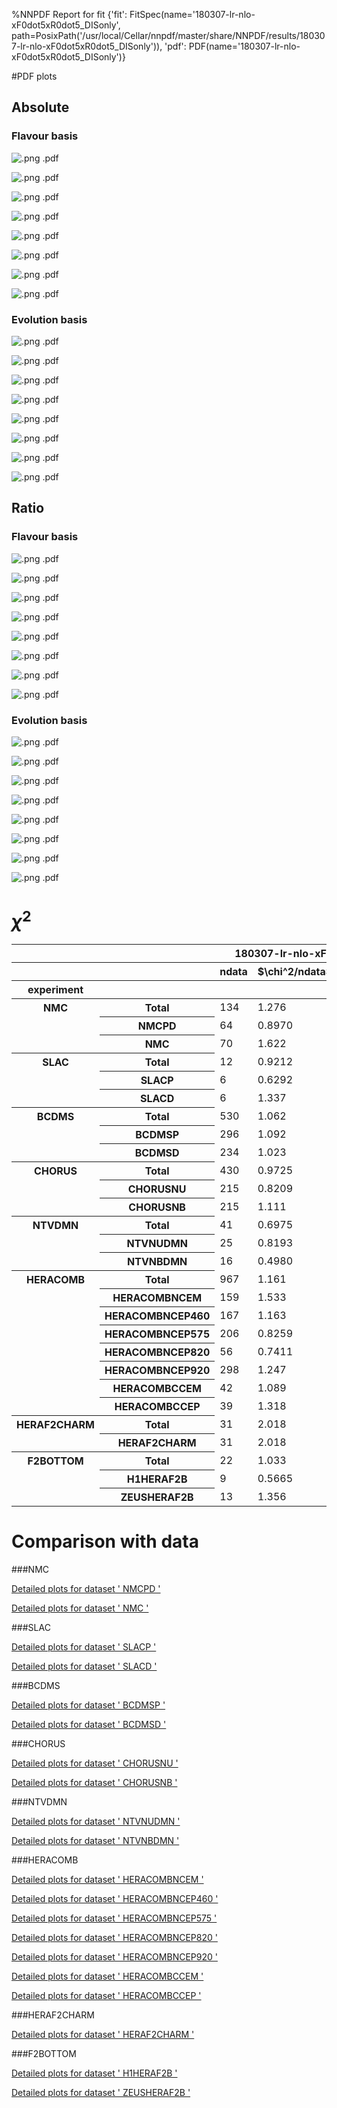%NNPDF Report for fit {'fit': FitSpec(name='180307-lr-nlo-xF0dot5xR0dot5_DISonly', path=PosixPath('/usr/local/Cellar/nnpdf/master/share/NNPDF/results/180307-lr-nlo-xF0dot5xR0dot5_DISonly')), 'pdf': PDF(name='180307-lr-nlo-xF0dot5xR0dot5_DISonly')}

#PDF plots

## Absolute

### Flavour basis
![[.png](figures/pdfnormalize0_basespecs0_plot_pdfs_bars.png) [.pdf](figures/pdfnormalize0_basespecs0_plot_pdfs_bars.pdf)](figures/pdfnormalize0_basespecs0_plot_pdfs_bars.png)

![[.png](figures/pdfnormalize0_basespecs0_plot_pdfs_baru.png) [.pdf](figures/pdfnormalize0_basespecs0_plot_pdfs_baru.pdf)](figures/pdfnormalize0_basespecs0_plot_pdfs_baru.png)

![[.png](figures/pdfnormalize0_basespecs0_plot_pdfs_bard.png) [.pdf](figures/pdfnormalize0_basespecs0_plot_pdfs_bard.pdf)](figures/pdfnormalize0_basespecs0_plot_pdfs_bard.png)

![[.png](figures/pdfnormalize0_basespecs0_plot_pdfs_g.png) [.pdf](figures/pdfnormalize0_basespecs0_plot_pdfs_g.pdf)](figures/pdfnormalize0_basespecs0_plot_pdfs_g.png)

![[.png](figures/pdfnormalize0_basespecs0_plot_pdfs_d.png) [.pdf](figures/pdfnormalize0_basespecs0_plot_pdfs_d.pdf)](figures/pdfnormalize0_basespecs0_plot_pdfs_d.png)

![[.png](figures/pdfnormalize0_basespecs0_plot_pdfs_u.png) [.pdf](figures/pdfnormalize0_basespecs0_plot_pdfs_u.pdf)](figures/pdfnormalize0_basespecs0_plot_pdfs_u.png)

![[.png](figures/pdfnormalize0_basespecs0_plot_pdfs_s.png) [.pdf](figures/pdfnormalize0_basespecs0_plot_pdfs_s.pdf)](figures/pdfnormalize0_basespecs0_plot_pdfs_s.png)

![[.png](figures/pdfnormalize0_basespecs0_plot_pdfs_c.png) [.pdf](figures/pdfnormalize0_basespecs0_plot_pdfs_c.pdf)](figures/pdfnormalize0_basespecs0_plot_pdfs_c.png)


### Evolution basis
![[.png](figures/pdfnormalize0_basespecs1_plot_pdfs_Sigma.png) [.pdf](figures/pdfnormalize0_basespecs1_plot_pdfs_Sigma.pdf)](figures/pdfnormalize0_basespecs1_plot_pdfs_Sigma.png)

![[.png](figures/pdfnormalize0_basespecs1_plot_pdfs_V.png) [.pdf](figures/pdfnormalize0_basespecs1_plot_pdfs_V.pdf)](figures/pdfnormalize0_basespecs1_plot_pdfs_V.png)

![[.png](figures/pdfnormalize0_basespecs1_plot_pdfs_T3.png) [.pdf](figures/pdfnormalize0_basespecs1_plot_pdfs_T3.pdf)](figures/pdfnormalize0_basespecs1_plot_pdfs_T3.png)

![[.png](figures/pdfnormalize0_basespecs1_plot_pdfs_V3.png) [.pdf](figures/pdfnormalize0_basespecs1_plot_pdfs_V3.pdf)](figures/pdfnormalize0_basespecs1_plot_pdfs_V3.png)

![[.png](figures/pdfnormalize0_basespecs1_plot_pdfs_T8.png) [.pdf](figures/pdfnormalize0_basespecs1_plot_pdfs_T8.pdf)](figures/pdfnormalize0_basespecs1_plot_pdfs_T8.png)

![[.png](figures/pdfnormalize0_basespecs1_plot_pdfs_V8.png) [.pdf](figures/pdfnormalize0_basespecs1_plot_pdfs_V8.pdf)](figures/pdfnormalize0_basespecs1_plot_pdfs_V8.png)

![[.png](figures/pdfnormalize0_basespecs1_plot_pdfs_T15.png) [.pdf](figures/pdfnormalize0_basespecs1_plot_pdfs_T15.pdf)](figures/pdfnormalize0_basespecs1_plot_pdfs_T15.png)

![[.png](figures/pdfnormalize0_basespecs1_plot_pdfs_g.png) [.pdf](figures/pdfnormalize0_basespecs1_plot_pdfs_g.pdf)](figures/pdfnormalize0_basespecs1_plot_pdfs_g.png)



## Ratio

### Flavour basis
![[.png](figures/pdfnormalize1_basespecs0_plot_pdfs_bars.png) [.pdf](figures/pdfnormalize1_basespecs0_plot_pdfs_bars.pdf)](figures/pdfnormalize1_basespecs0_plot_pdfs_bars.png)

![[.png](figures/pdfnormalize1_basespecs0_plot_pdfs_baru.png) [.pdf](figures/pdfnormalize1_basespecs0_plot_pdfs_baru.pdf)](figures/pdfnormalize1_basespecs0_plot_pdfs_baru.png)

![[.png](figures/pdfnormalize1_basespecs0_plot_pdfs_bard.png) [.pdf](figures/pdfnormalize1_basespecs0_plot_pdfs_bard.pdf)](figures/pdfnormalize1_basespecs0_plot_pdfs_bard.png)

![[.png](figures/pdfnormalize1_basespecs0_plot_pdfs_g.png) [.pdf](figures/pdfnormalize1_basespecs0_plot_pdfs_g.pdf)](figures/pdfnormalize1_basespecs0_plot_pdfs_g.png)

![[.png](figures/pdfnormalize1_basespecs0_plot_pdfs_d.png) [.pdf](figures/pdfnormalize1_basespecs0_plot_pdfs_d.pdf)](figures/pdfnormalize1_basespecs0_plot_pdfs_d.png)

![[.png](figures/pdfnormalize1_basespecs0_plot_pdfs_u.png) [.pdf](figures/pdfnormalize1_basespecs0_plot_pdfs_u.pdf)](figures/pdfnormalize1_basespecs0_plot_pdfs_u.png)

![[.png](figures/pdfnormalize1_basespecs0_plot_pdfs_s.png) [.pdf](figures/pdfnormalize1_basespecs0_plot_pdfs_s.pdf)](figures/pdfnormalize1_basespecs0_plot_pdfs_s.png)

![[.png](figures/pdfnormalize1_basespecs0_plot_pdfs_c.png) [.pdf](figures/pdfnormalize1_basespecs0_plot_pdfs_c.pdf)](figures/pdfnormalize1_basespecs0_plot_pdfs_c.png)


### Evolution basis
![[.png](figures/pdfnormalize1_basespecs1_plot_pdfs_Sigma.png) [.pdf](figures/pdfnormalize1_basespecs1_plot_pdfs_Sigma.pdf)](figures/pdfnormalize1_basespecs1_plot_pdfs_Sigma.png)

![[.png](figures/pdfnormalize1_basespecs1_plot_pdfs_V.png) [.pdf](figures/pdfnormalize1_basespecs1_plot_pdfs_V.pdf)](figures/pdfnormalize1_basespecs1_plot_pdfs_V.png)

![[.png](figures/pdfnormalize1_basespecs1_plot_pdfs_T3.png) [.pdf](figures/pdfnormalize1_basespecs1_plot_pdfs_T3.pdf)](figures/pdfnormalize1_basespecs1_plot_pdfs_T3.png)

![[.png](figures/pdfnormalize1_basespecs1_plot_pdfs_V3.png) [.pdf](figures/pdfnormalize1_basespecs1_plot_pdfs_V3.pdf)](figures/pdfnormalize1_basespecs1_plot_pdfs_V3.png)

![[.png](figures/pdfnormalize1_basespecs1_plot_pdfs_T8.png) [.pdf](figures/pdfnormalize1_basespecs1_plot_pdfs_T8.pdf)](figures/pdfnormalize1_basespecs1_plot_pdfs_T8.png)

![[.png](figures/pdfnormalize1_basespecs1_plot_pdfs_V8.png) [.pdf](figures/pdfnormalize1_basespecs1_plot_pdfs_V8.pdf)](figures/pdfnormalize1_basespecs1_plot_pdfs_V8.png)

![[.png](figures/pdfnormalize1_basespecs1_plot_pdfs_T15.png) [.pdf](figures/pdfnormalize1_basespecs1_plot_pdfs_T15.pdf)](figures/pdfnormalize1_basespecs1_plot_pdfs_T15.png)

![[.png](figures/pdfnormalize1_basespecs1_plot_pdfs_g.png) [.pdf](figures/pdfnormalize1_basespecs1_plot_pdfs_g.pdf)](figures/pdfnormalize1_basespecs1_plot_pdfs_g.png)




# $\chi^2$
<table border="0" class="dataframe">
<thead>
<tr>
<th></th>
<th></th>
<th colspan="4" halign="left">180307-lr-nlo-xF0dot5xR0dot5_DISonly</th>
</tr>
<tr>
<th></th>
<th></th>
<th>ndata</th>
<th>$\chi^2/ndata$</th>
<th>ndata</th>
<th>$\chi^2/ndata$</th>
</tr>
<tr>
<th>experiment</th>
<th></th>
<th></th>
<th></th>
<th></th>
<th></th>
</tr>
</thead>
<tbody>
<tr>
<th rowspan="3" valign="top">NMC</th>
<th>Total</th>
<td>134</td>
<td>1.276</td>
<td>134</td>
<td>1.276</td>
</tr>
<tr>
<th>NMCPD</th>
<td>64</td>
<td>0.8970</td>
<td>64</td>
<td>0.8970</td>
</tr>
<tr>
<th>NMC</th>
<td>70</td>
<td>1.622</td>
<td>70</td>
<td>1.622</td>
</tr>
<tr>
<th rowspan="3" valign="top">SLAC</th>
<th>Total</th>
<td>12</td>
<td>0.9212</td>
<td>12</td>
<td>0.9212</td>
</tr>
<tr>
<th>SLACP</th>
<td>6</td>
<td>0.6292</td>
<td>6</td>
<td>0.6292</td>
</tr>
<tr>
<th>SLACD</th>
<td>6</td>
<td>1.337</td>
<td>6</td>
<td>1.337</td>
</tr>
<tr>
<th rowspan="3" valign="top">BCDMS</th>
<th>Total</th>
<td>530</td>
<td>1.062</td>
<td>530</td>
<td>1.062</td>
</tr>
<tr>
<th>BCDMSP</th>
<td>296</td>
<td>1.092</td>
<td>296</td>
<td>1.092</td>
</tr>
<tr>
<th>BCDMSD</th>
<td>234</td>
<td>1.023</td>
<td>234</td>
<td>1.023</td>
</tr>
<tr>
<th rowspan="3" valign="top">CHORUS</th>
<th>Total</th>
<td>430</td>
<td>0.9725</td>
<td>430</td>
<td>0.9725</td>
</tr>
<tr>
<th>CHORUSNU</th>
<td>215</td>
<td>0.8209</td>
<td>215</td>
<td>0.8209</td>
</tr>
<tr>
<th>CHORUSNB</th>
<td>215</td>
<td>1.111</td>
<td>215</td>
<td>1.111</td>
</tr>
<tr>
<th rowspan="3" valign="top">NTVDMN</th>
<th>Total</th>
<td>41</td>
<td>0.6975</td>
<td>41</td>
<td>0.6975</td>
</tr>
<tr>
<th>NTVNUDMN</th>
<td>25</td>
<td>0.8193</td>
<td>25</td>
<td>0.8193</td>
</tr>
<tr>
<th>NTVNBDMN</th>
<td>16</td>
<td>0.4980</td>
<td>16</td>
<td>0.4980</td>
</tr>
<tr>
<th rowspan="8" valign="top">HERACOMB</th>
<th>Total</th>
<td>967</td>
<td>1.161</td>
<td>967</td>
<td>1.161</td>
</tr>
<tr>
<th>HERACOMBNCEM</th>
<td>159</td>
<td>1.533</td>
<td>159</td>
<td>1.533</td>
</tr>
<tr>
<th>HERACOMBNCEP460</th>
<td>167</td>
<td>1.163</td>
<td>167</td>
<td>1.163</td>
</tr>
<tr>
<th>HERACOMBNCEP575</th>
<td>206</td>
<td>0.8259</td>
<td>206</td>
<td>0.8259</td>
</tr>
<tr>
<th>HERACOMBNCEP820</th>
<td>56</td>
<td>0.7411</td>
<td>56</td>
<td>0.7411</td>
</tr>
<tr>
<th>HERACOMBNCEP920</th>
<td>298</td>
<td>1.247</td>
<td>298</td>
<td>1.247</td>
</tr>
<tr>
<th>HERACOMBCCEM</th>
<td>42</td>
<td>1.089</td>
<td>42</td>
<td>1.089</td>
</tr>
<tr>
<th>HERACOMBCCEP</th>
<td>39</td>
<td>1.318</td>
<td>39</td>
<td>1.318</td>
</tr>
<tr>
<th rowspan="2" valign="top">HERAF2CHARM</th>
<th>Total</th>
<td>31</td>
<td>2.018</td>
<td>31</td>
<td>2.018</td>
</tr>
<tr>
<th>HERAF2CHARM</th>
<td>31</td>
<td>2.018</td>
<td>31</td>
<td>2.018</td>
</tr>
<tr>
<th rowspan="3" valign="top">F2BOTTOM</th>
<th>Total</th>
<td>22</td>
<td>1.033</td>
<td>22</td>
<td>1.033</td>
</tr>
<tr>
<th>H1HERAF2B</th>
<td>9</td>
<td>0.5665</td>
<td>9</td>
<td>0.5665</td>
</tr>
<tr>
<th>ZEUSHERAF2B</th>
<td>13</td>
<td>1.356</td>
<td>13</td>
<td>1.356</td>
</tr>
</tbody>
</table>

# Comparison with data

###NMC

[Detailed plots for dataset ' NMCPD '](reference_fitcontext_experiments0_NMCPD_dataset_report_report.html)

[Detailed plots for dataset ' NMC '](reference_fitcontext_experiments0_NMC_dataset_report_report.html)


###SLAC

[Detailed plots for dataset ' SLACP '](reference_fitcontext_experiments1_SLACP_dataset_report_report.html)

[Detailed plots for dataset ' SLACD '](reference_fitcontext_experiments1_SLACD_dataset_report_report.html)


###BCDMS

[Detailed plots for dataset ' BCDMSP '](reference_fitcontext_experiments2_BCDMSP_dataset_report_report.html)

[Detailed plots for dataset ' BCDMSD '](reference_fitcontext_experiments2_BCDMSD_dataset_report_report.html)


###CHORUS

[Detailed plots for dataset ' CHORUSNU '](reference_fitcontext_experiments3_CHORUSNU_dataset_report_report.html)

[Detailed plots for dataset ' CHORUSNB '](reference_fitcontext_experiments3_CHORUSNB_dataset_report_report.html)


###NTVDMN

[Detailed plots for dataset ' NTVNUDMN '](reference_fitcontext_experiments4_NTVNUDMN_dataset_report_report.html)

[Detailed plots for dataset ' NTVNBDMN '](reference_fitcontext_experiments4_NTVNBDMN_dataset_report_report.html)


###HERACOMB

[Detailed plots for dataset ' HERACOMBNCEM '](reference_fitcontext_experiments5_HERACOMBNCEM_dataset_report_report.html)

[Detailed plots for dataset ' HERACOMBNCEP460 '](reference_fitcontext_experiments5_HERACOMBNCEP460_dataset_report_report.html)

[Detailed plots for dataset ' HERACOMBNCEP575 '](reference_fitcontext_experiments5_HERACOMBNCEP575_dataset_report_report.html)

[Detailed plots for dataset ' HERACOMBNCEP820 '](reference_fitcontext_experiments5_HERACOMBNCEP820_dataset_report_report.html)

[Detailed plots for dataset ' HERACOMBNCEP920 '](reference_fitcontext_experiments5_HERACOMBNCEP920_dataset_report_report.html)

[Detailed plots for dataset ' HERACOMBCCEM '](reference_fitcontext_experiments5_HERACOMBCCEM_dataset_report_report.html)

[Detailed plots for dataset ' HERACOMBCCEP '](reference_fitcontext_experiments5_HERACOMBCCEP_dataset_report_report.html)


###HERAF2CHARM

[Detailed plots for dataset ' HERAF2CHARM '](reference_fitcontext_experiments6_HERAF2CHARM_dataset_report_report.html)


###F2BOTTOM

[Detailed plots for dataset ' H1HERAF2B '](reference_fitcontext_experiments7_H1HERAF2B_dataset_report_report.html)

[Detailed plots for dataset ' ZEUSHERAF2B '](reference_fitcontext_experiments7_ZEUSHERAF2B_dataset_report_report.html)


